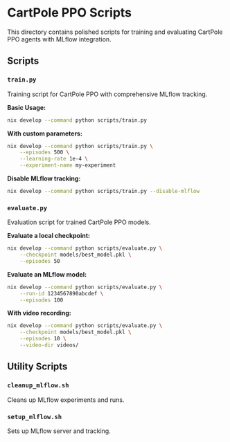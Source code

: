 # CartPole PPO Scripts

This directory contains polished scripts for training and evaluating CartPole PPO agents with MLflow integration.

## Scripts

### `train.py`
Training script for CartPole PPO with comprehensive MLflow tracking.

**Basic Usage:**
```bash
nix develop --command python scripts/train.py
```

**With custom parameters:**
```bash
nix develop --command python scripts/train.py \
    --episodes 500 \
    --learning-rate 1e-4 \
    --experiment-name my-experiment
```

**Disable MLflow tracking:**
```bash
nix develop --command python scripts/train.py --disable-mlflow
```

### `evaluate.py`
Evaluation script for trained CartPole PPO models.

**Evaluate a local checkpoint:**
```bash
nix develop --command python scripts/evaluate.py \
    --checkpoint models/best_model.pkl \
    --episodes 50
```

**Evaluate an MLflow model:**
```bash
nix develop --command python scripts/evaluate.py \
    --run-id 1234567890abcdef \
    --episodes 100
```

**With video recording:**
```bash
nix develop --command python scripts/evaluate.py \
    --checkpoint models/best_model.pkl \
    --episodes 10 \
    --video-dir videos/
```

## Utility Scripts

### `cleanup_mlflow.sh`
Cleans up MLflow experiments and runs.

### `setup_mlflow.sh`
Sets up MLflow server and tracking.